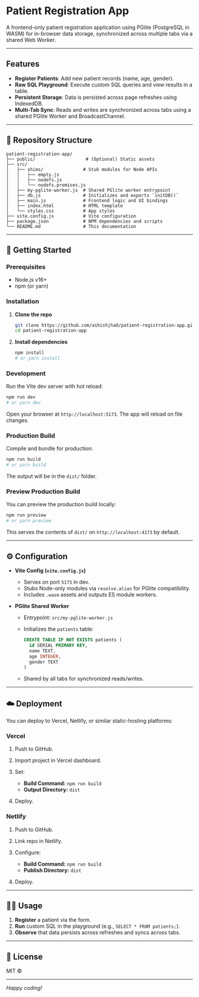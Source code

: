 # Patient Registration App

A frontend-only patient registration application using PGlite (PostgreSQL in WASM) for in-browser data storage, synchronized across multiple tabs via a shared Web Worker.

---

## Features

* **Register Patients**: Add new patient records (name, age, gender).
* **Raw SQL Playground**: Execute custom SQL queries and view results in a table.
* **Persistent Storage**: Data is persisted across page refreshes using IndexedDB.
* **Multi-Tab Sync**: Reads and writes are synchronized across tabs using a shared PGlite Worker and BroadcastChannel.

---

## 📁 Repository Structure

```
patient-registration-app/
├── public/                   # (Optional) Static assets
├── src/
│   ├── shims/               # Stub modules for Node APIs
│   │   ├── empty.js
│   │   ├── nodefs.js
│   │   └── nodefs.promises.js
│   ├── my-pglite-worker.js  # Shared PGlite worker entrypoint
│   ├── db.js                # Initializes and exports `initDB()`
│   ├── main.js              # Frontend logic and UI bindings
│   ├── index.html           # HTML template
│   └── styles.css           # App styles
├── vite.config.js           # Vite configuration
├── package.json             # NPM dependencies and scripts
└── README.md                # This documentation
```

---

## 🚀 Getting Started

### Prerequisites

* Node.js v16+
* npm (or yarn)

### Installation

1. **Clone the repo**

   ```bash
   git clone https://github.com/ashishjhaO/patient-registration-app.git
   cd patient-registration-app
   ```

2. **Install dependencies**

   ```bash
   npm install
   # or yarn install
   ```

### Development

Run the Vite dev server with hot reload:

```bash
npm run dev
# or yarn dev
```

Open your browser at `http://localhost:5173`. The app will reload on file changes.

### Production Build

Compile and bundle for production:

```bash
npm run build
# or yarn build
```

The output will be in the `dist/` folder.

### Preview Production Build

You can preview the production build locally:

```bash
npm run preview
# or yarn preview
```

This serves the contents of `dist/` on `http://localhost:4173` by default.

---

## ⚙️ Configuration

* **Vite Config (`vite.config.js`)**

  * Serves on port `5173` in dev.
  * Stubs Node-only modules via `resolve.alias` for PGlite compatibility.
  * Includes `.wasm` assets and outputs ES module workers.

* **PGlite Shared Worker**

  * Entrypoint: `src/my-pglite-worker.js`
  * Initializes the `patients` table:

    ```sql
    CREATE TABLE IF NOT EXISTS patients (
      id SERIAL PRIMARY KEY,
      name TEXT,
      age INTEGER,
      gender TEXT
    )
    ```
  * Shared by all tabs for synchronized reads/writes.

---

## ☁️ Deployment

You can deploy to Vercel, Netlify, or similar static-hosting platforms:

### Vercel

1. Push to GitHub.
2. Import project in Vercel dashboard.
3. Set:

   * **Build Command:** `npm run build`
   * **Output Directory:** `dist`
4. Deploy.

### Netlify

1. Push to GitHub.
2. Link repo in Netlify.
3. Configure:

   * **Build Command:** `npm run build`
   * **Publish Directory:** `dist`
4. Deploy.

---

## 👩‍💻 Usage

1. **Register** a patient via the form.
2. **Run** custom SQL in the playground (e.g., `SELECT * FROM patients;`).
3. **Observe** that data persists across refreshes and syncs across tabs.

---

## 📝 License

MIT © <Your Name>

---

*Happy coding!*
